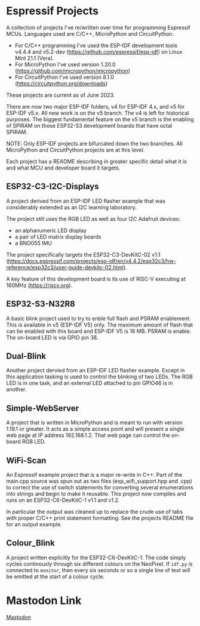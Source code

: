 # Espressif Projects
A collection of projects I've re/written over time for programming Espressif MCUs. Languages used are C/C++, MicroPython and CircuitPython.

* For C/C++ programming I've used the ESP-IDF development tools v4.4.4 and v5.2-dev (https://github.com/espressif/esp-idf) on Linux Mint 21.1 (Vera).
* For MicroPython I've used version 1.20.0 (https://github.com/micropython/micropython)
* For CircuitPython I've used version 8.1.0 (https://circuitpython.org/downloads)

These projects are current as of June 2023.

There are now two major ESP-IDF folders, v4 for ESP-IDF 4.x, and v5 for ESP-IDF v5.x. All new work is on the v5 branch. The v4 is left for historical purposes. The biggest fundamental feature on the v5 branch is the enabling of SPIRAM on those ESP32-S3 development boards that have octal SPIRAM.

NOTE: Only ESP-IDF projects are bifurcated down the two branches. All MicroPython and CircuitPython projects are at this level.

Each project has a README describing in greater specific detail what it is and what MCU and developer board it targets.
## ESP32-C3-I2C-Displays
A project derived from an ESP-IDF LED flasher example that was considerably extended as an I2C learning laboratory.

The project still uses the RGB LED as well as four I2C Adafruit devices:
* an alphanumeric LED display
* a pair of LED matrix display boards
* a BNO055 IMU

The project specifically targets the ESP32-C3-DevKitC-02 v1.1 (https://docs.espressif.com/projects/esp-idf/en/v4.4.2/esp32c3/hw-reference/esp32c3/user-guide-devkitc-02.html).

A key feature of this development board is its use of RISC-V executing at 160MHz (https://riscv.org).
## ESP32-S3-N32R8
A basic blink project used to try to enble full flash and PSRAM enablement. This is available in v5 (ESP-IDF V5) only. The maximum amount of flash that can be enabled with this board and ESP-IDF V5 is 16 MB. PSRAM is enable. The on-board LED is via GPIO pin 38.
## Dual-Blink
Another project dervied from an ESP-IDF LED flasher example. Except in this application tasking is used to control the blinking of two LEDs. The RGB LED is in one task, and an external LED attached to pin GPIO46 is in another.
## Simple-WebServer
A project that is written in MicroPython and is meant to run with version 1.19.1 or greater. It acts as a simple access point and will present a single web page at IP address 192.168.1.2. That web page can control the on-board RGB LED.
## WiFi-Scan
An Espressif example project that is a major re-write in C++. Part of the main.cpp source was spun out as two files (esp_wifi_support.hpp and .cpp) to correct the use of switch statements for converting several enumerations into strings and begin to make it reusable. This project now compiles and runs on an ESP32-C6-DevKitC-1 v1.1 and v1.2.

In particular the output was cleaned up to replace the crude use of tabs with proper C/C++ print  statement formatting. See the projects README file for an output example.
## Colour_Blink
A project written explicitly for the ESP32-C6-DevKitC-1. The code simply cycles continously through six different colours on the NeoPixel. If `idf.py` is connected to `monitor`, then every six seconds or so a single line of text will be emitted at the start of a colour cycle.
# Mastodon Link
<a rel="me" href="https://mastodon.cloud/@wbeebe">Mastodon</a>

